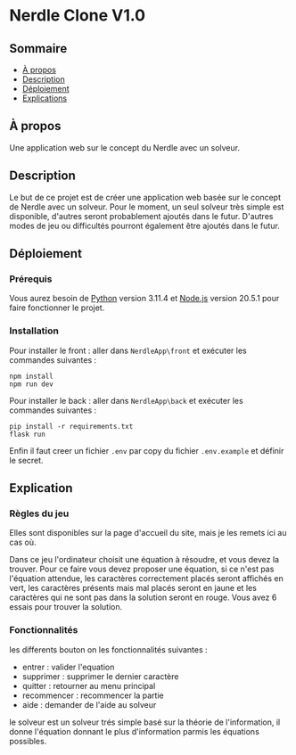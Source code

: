 # Nerdle Clone V1.0
## Sommaire

- [À propos](#apropos)
- [Description](#description)
- [Déploiement](#deploiement)
- [Explications](#explication)

## À propos <a name="apropos"></a>

Une application web sur le concept du Nerdle avec un solveur.

## Description <a name="description"></a>

Le but de ce projet est de créer une application web basée sur le concept de Nerdle avec un solveur. Pour le moment, un seul solveur très simple est disponible, d'autres seront probablement ajoutés dans le futur. D'autres modes de jeu ou difficultés pourront également être ajoutés dans le futur.



## Déploiement <a name="deploiement"></a>
### Prérequis

Vous aurez besoin de [Python](https://www.python.org/downloads/) version 3.11.4 et [Node.js](https://nodejs.org/en/download/) version 20.5.1 pour faire fonctionner le projet.

### Installation

Pour installer le front : 
aller dans ```NerdleApp\front``` et exécuter les commandes suivantes : 
```
npm install
npm run dev
```

Pour installer le back :
aller dans ```NerdleApp\back``` et exécuter les commandes suivantes :

```
pip install -r requirements.txt
flask run
```
Enfin il faut creer un fichier ```.env``` par copy du fichier ```.env.example``` et définir le secret.


## Explication

### Règles du jeu

Elles sont disponibles sur la page d'accueil du site, mais je les remets ici
au cas où.

Dans ce jeu l'ordinateur choisit une équation à résoudre, et vous devez la trouver. Pour ce faire vous devez proposer une équation, si ce n'est pas l'équation attendue, les caractères correctement placés seront affichés en vert, les caractères présents mais mal placés seront en jaune et les caractères qui ne sont pas dans la solution seront en rouge. Vous avez 6 essais pour trouver la solution.

### Fonctionnalités
les differents bouton on les fonctionnalités suivantes :
- entrer : valider l'equation
- supprimer : supprimer le dernier caractère
- quitter : retourner au menu principal
- recommencer : recommencer la partie
- aide : demander de l'aide au solveur

le solveur est un solveur trés simple basé sur la théorie de l'information, il donne l'équation donnant le plus d'information parmis les équations possibles.